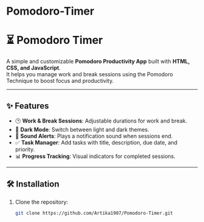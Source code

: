 ﻿# Pomodoro-Timer

# ⏳ Pomodoro Timer

A simple and customizable **Pomodoro Productivity App** built with **HTML, CSS, and JavaScript**.  
It helps you manage work and break sessions using the Pomodoro Technique to boost focus and productivity.  

---

## ✨ Features

- 🕑 **Work & Break Sessions**: Adjustable durations for work and break.
- 🌙 **Dark Mode**: Switch between light and dark themes.
- 🔔 **Sound Alerts**: Plays a notification sound when sessions end.
- ✅ **Task Manager**: Add tasks with title, description, due date, and priority.
- 📊 **Progress Tracking**: Visual indicators for completed sessions.

---


## 🛠️ Installation

1. Clone the repository:
   ```bash
   git clone https://github.com/Artika1907/Pomodoro-Timer.git


